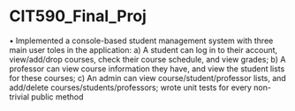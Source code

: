 # CIT590_Final_Proj
•	Implemented a console-based student management system with three main user toles in the application: a) A student can log in to their account, view/add/drop courses, check their course schedule, and view grades; b) A professor can view course information they have, and view the student lists for these courses; c) An admin can view course/student/professor lists, and add/delete courses/students/professors; wrote unit tests for every non-trivial public method
